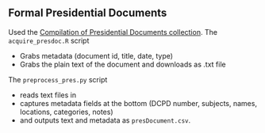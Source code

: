## Formal Presidential Documents

Used the [Compilation of Presidential Documents collection](https://www.gpo.gov/fdsys/browse/collection.action?collectionCode=CPD). The `acquire_presdoc.R` script
* Grabs metadata (document id, title, date, type)
* Grabs the plain text of the document and downloads as .txt file

The `preprocess_pres.py` script
* reads text files in
* captures metadata fields at the bottom (DCPD number, subjects, names, locations, categories, notes)
* and outputs text and metadata as `presDocument.csv`.
